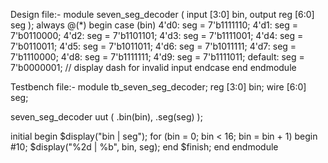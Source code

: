 Design file:-
module seven_seg_decoder (
  input [3:0] bin,
  output reg [6:0] seg
);
  always @(*) begin
    case (bin)
      4'd0: seg = 7'b1111110;
      4'd1: seg = 7'b0110000;
      4'd2: seg = 7'b1101101;
      4'd3: seg = 7'b1111001;
      4'd4: seg = 7'b0110011;
      4'd5: seg = 7'b1011011;
      4'd6: seg = 7'b1011111;
      4'd7: seg = 7'b1110000;
      4'd8: seg = 7'b1111111;
      4'd9: seg = 7'b1111011;
      default: seg = 7'b0000001; // display dash for invalid input
    endcase
  end
endmodule


Testbench file:-
module tb_seven_seg_decoder;
  reg [3:0] bin;
  wire [6:0] seg;

  seven_seg_decoder uut (
    .bin(bin),
    .seg(seg)
  );

  initial begin
    $display("bin | seg");
    for (bin = 0; bin < 16; bin = bin + 1) begin
      #10;
      $display("%2d  | %b", bin, seg);
    end
    $finish;
  end
endmodule
